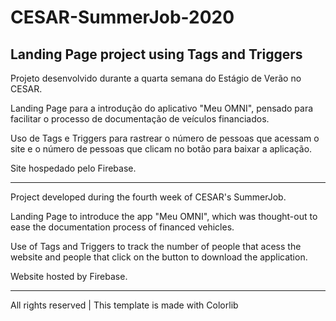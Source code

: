 # CESAR-SummerJob-2020
## Landing Page project using Tags and Triggers

Projeto desenvolvido durante a quarta semana do Estágio de Verão no CESAR. 

Landing Page para a introdução do aplicativo "Meu OMNI", pensado para facilitar o processo de documentação de veículos financiados.

Uso de Tags e Triggers para rastrear o número de pessoas que acessam o site e o número de pessoas que clicam no botão para baixar a aplicação.

Site hospedado pelo Firebase.

--------------------------------------------------------------------------

Project developed during the fourth week of CESAR's SummerJob.

Landing Page to introduce the app "Meu OMNI", which was thought-out to ease the documentation process of financed vehicles.

Use of Tags and Triggers to track the number of people that acess the website and people that click on the button to download the application.

Website hosted by Firebase.

--------------------------------------------------------------------------

All rights reserved | This template is made with Colorlib
